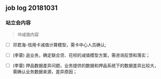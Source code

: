 ## job log 20181031

### 站立会内容
> I9减值内容   
- [ ] 邓君海-信用卡减值计算模型，需卡中心人员确认;
- [ ] (李蒙) 追业务，确定联合贷、花呗的减值模型方案，需咨询反馈和落实；
- [ ] (李蒙) 押品数据差异问题，业务提供的数据和押品系统下的数据差异比较大，需确认业务数据来源，差异原因；

